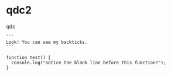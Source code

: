 # qdc2
qdc

````
```
Look! You can see my backticks.
```
````


```
function test() {
  console.log("notice the blank line before this function?");
}
```

